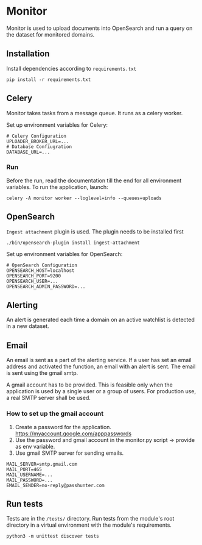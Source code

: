 # Monitor

Monitor is used to upload documents into OpenSearch and run a query on the dataset for monitored domains.

## Installation

Install dependencies according to `requirements.txt`
```shell
pip install -r requirements.txt
```

## Celery

Monitor takes tasks from a message queue.
It runs as a celery worker.

Set up environment variables for Celery:
```dotenv
# Celery Configuration
UPLOADER_BROKER_URL=...
# Database Confiugration
DATABASE_URL=...
```

### Run

Before the run, read the documentation till the end for all environment variables.
To run the application, launch:
```shell
celery -A monitor worker --loglevel=info --queues=uploads
```

## OpenSearch

`Ingest attachment` plugin is used.
The plugin needs to be installed first

```shell
./bin/opensearch-plugin install ingest-attachment
```

Set up environment variables for OpenSearch:
```dotenv
# OpenSearch Configuration
OPENSEARCH_HOST=localhost
OPENSEARCH_PORT=9200
OPENSEARCH_USER=...
OPENSEARCH_ADMIN_PASSWORD=...
```

## Alerting

An alert is generated each time a domain on an active watchlist is detected in a new dataset.

## Email

An email is sent as a part of the alerting service.
If a user has set an email address and activated the function, an email with an alert is sent.
The email is sent using the gmail smtp.

A gmail account has to be provided.
This is feasible only when the application is used by a single user or a group of users.
For production use, a real SMTP server shall be used.

### How to set up the gmail account

1. Create a password for the application. https://myaccount.google.com/apppasswords
2. Use the password and gmail account in the monitor.py script -> provide as env variable.
3. Use gmail SMTP server for sending emails.

```dotenv
MAIL_SERVER=smtp.gmail.com
MAIL_PORT=465
MAIL_USERNAME=...
MAIL_PASSWORD=...
EMAIL_SENDER=no-reply@passhunter.com
```

## Run tests

Tests are in the `/tests/` directory.
Run tests from the module's root directory in a virtual environment with the module's requirements.
```shell
python3 -m unittest discover tests
```
